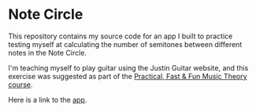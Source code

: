 # Note Circle

This repository contains my source code for an app I built to practice testing myself at calculating the number of semitones between different notes in the Note Circle.

I'm teaching myself to play guitar using the Justin Guitar website, and this exercise was suggested as part of the <a href="https://www.justinguitar.com/modules/music-theory-1">Practical, Fast & Fun Music Theory course</a>.

Here is a link to the <a href="https://kyleyasumiishi.github.io/note-circle/">app</a>.
